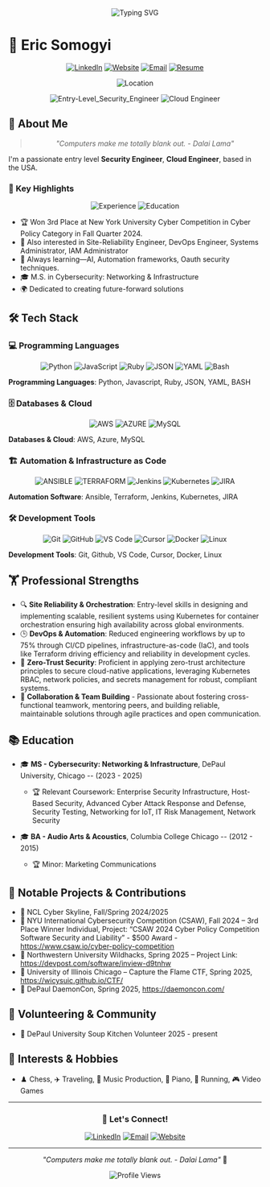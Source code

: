 <div align="center">
  <!-- Professional Headline -->
  <img src="https://readme-typing-svg.herokuapp.com?font=Fira+Code&weight=500&size=25&pause=1500&color=FF6B35&center=true&vCenter=true&width=500&height=40&lines=Security+Engineer;Cloud+Engineer;SOC+Anaylst" alt="Typing SVG" />
</div>

# 👋 Eric Somogyi

<div align="center">
  
  [![LinkedIn](https://img.shields.io/badge/LinkedIn-Eric_Somogyi-0077B5?style=for-the-badge&logo=linkedin&logoColor=white)](https://www.linkedin.com/in/ericsomogyi)
  [![Website](https://img.shields.io/badge/Website-StubbyGuy.github.io-000000?style=for-the-badge&logo=About.me&logoColor=white)](https://StubbyGuy.github.io)
  [![Email](https://img.shields.io/badge/Email-thecronjob@pm.me-D14836?style=for-the-badge&logo=gmail&logoColor=white)](mailto:thecronjob@pm.me)
  [![Resume](https://img.shields.io/badge/Resume-Eric-FF5722?style=for-the-badge&logo=About.me&logoColor=white)](https://github.com/StubbyGuy/Resume/blob/main/EricSomogyi_Resume.pdf)
  
</div>

<div align="center">
  <!-- <img src="https://img.shields.io/badge/Status-Available_for_Opportunities-00A0E4?style=for-the-badge&logo=rocket&logoColor=white" alt="Status" /> -->
  <img src="https://img.shields.io/badge/Location-Chicago,_USA-0077B5?style=for-the-badge&logo=map-marker&logoColor=white" alt="Location" />
  <!-- <img src="https://img.shields.io/badge/Open_to_Work-Yes-00D4AA?style=for-the-badge&logo=linkedin&logoColor=white" alt="Open to Work" /> -->
</div>

<div align="center">
  
  ![Entry-Level_Security_Engineer](https://img.shields.io/badge/Entry_Level_Security_Engineer-FF6B35?style=for-the-badge&logo=autodesk&logoColor=white)
  ![Cloud Engineer](https://img.shields.io/badge/Cloud_Engineer-Infrastructure_&_Deployment-4285F4?style=for-the-badge&logo=googlecloud&logoColor=white)
  
</div>

## 🚀 About Me

<div align="center">
  
  > *"Computers make me totally blank out. - Dalai Lama"*
  
</div>

I'm a passionate entry level **Security Engineer**, **Cloud Engineer**, based in the USA. 

### 🎯 Key Highlights

<div align="center">
  
  ![Experience](https://img.shields.io/badge/Experience-3+_years-FF6B35?style=for-the-badge&logo=clock&logoColor=white)
  ![Education](https://img.shields.io/badge/Education-Cybersecurity_MS_Graduate-00A0E4?style=for-the-badge&logo=graduation-cap&logoColor=white)
  
</div>

- 🏆 Won 3rd Place at New York University Cyber Competition in Cyber Policy Category in Fall Quarter 2024.
- 📐 Also interested in Site-Reliability Engineer, DevOps Engineer, Systems Administrator, IAM Administrator
- 🌱 Always learning—AI, Automation frameworks, Oauth security techniques.
- 🎓 M.S. in Cybersecurity: Networking & Infrastructure
- 🌍 Dedicated to creating future-forward solutions

## 🛠️ Tech Stack

</div>

### 💻 Programming Languages

<div align="center">
  
  ![Python](https://img.shields.io/badge/Python-3776AB?style=for-the-badge&logo=python&logoColor=white)
  ![JavaScript](https://img.shields.io/badge/JavaScript-F7DF1E?style=for-the-badge&logo=javascript&logoColor=black)
  ![Ruby](https://img.shields.io/badge/Ruby-Programming-CC342D?style=for-the-badge&logo=ruby&logoColor=white)
  ![JSON](https://img.shields.io/badge/JSON-Scripting-blue?style=for-the-badge&logo=json)
  ![YAML](https://img.shields.io/badge/YAML-Configuration-151515?style=for-the-badge&logo=yaml&logoColor=white)
  ![Bash](https://img.shields.io/badge/Bash-Scripting-4EAA25?style=for-the-badge&logo=gnubash&logoColor=white)
  
</div>

**Programming Languages**: Python, Javascript, Ruby, JSON, YAML, BASH

### 🗄️ Databases & Cloud

<div align="center">
  
  ![AWS](https://img.shields.io/badge/AWS-Cloud_Computing-FF9900?style=for-the-badge&logo=amazonaws&logoColor=white)
  ![AZURE](https://img.shields.io/badge/Azure-Cloud_Platform-0078D4?style=for-the-badge&logo=microsoftazure&logoColor=white)
  ![MySQL](https://img.shields.io/badge/MySQL-4479A1?style=for-the-badge&logo=mysql&logoColor=white)
  
</div>

**Databases & Cloud**: AWS, Azure, MySQL

### 🏗️ Automation & Infrastructure as Code

<div align="center">

  ![ANSIBLE](https://img.shields.io/badge/Ansible-Automation-EE0000?style=for-the-badge&logo=ansible&logoColor=white)
  ![TERRAFORM](https://img.shields.io/badge/Terraform-Infrastructure_as_Code-7B42BC?style=for-the-badge&logo=terraform&logoColor=white)
  ![Jenkins](https://img.shields.io/badge/Jenkins-CI/CD-D24939?style=for-the-badge&logo=jenkins&logoColor=whit)
  ![Kubernetes](https://img.shields.io/badge/Kubernetes-Container_Orchestration-326CE5?style=for-the-badge&logo=kubernetes&logoColor=white)
  ![JIRA](https://img.shields.io/badge/Jira-Project_Management-0052CC?style=for-the-badge&logo=jira&logoColor=white)
  
  </div>

**Automation Software**: Ansible, Terraform, Jenkins, Kubernetes, JIRA

### 🛠️ Development Tools

<div align="center">
  
  ![Git](https://img.shields.io/badge/Git-F05032?style=for-the-badge&logo=git&logoColor=white)
  ![GitHub](https://img.shields.io/badge/GitHub-100000?style=for-the-badge&logo=github&logoColor=white)
  ![VS Code](https://img.shields.io/badge/VS_Code-007ACC?style=for-the-badge&logo=visual-studio-code&logoColor=white)
  ![Cursor](https://img.shields.io/badge/Cursor-AI_Code_Editor-1A1A1A?style=for-the-badge&logo=cursor&logoColor=white)
  ![Docker](https://img.shields.io/badge/Docker-2496ED?style=for-the-badge&logo=docker&logoColor=white)
  ![Linux](https://img.shields.io/badge/Linux-Expert_User_2004-FCC624?style=for-the-badge&logo=linux&logoColor=black)
  
</div>

**Development Tools**: Git, Github, VS Code, Cursor, Docker, Linux


## 🏋 Professional Strengths
<div align="center">

</div>
  
- 🔍 **Site Reliability & Orchestration**: Entry-level skills in designing and implementing scalable, resilient systems using Kubernetes for container orchestration ensuring high availability across global environments.
- 🕒 **DevOps & Automation**: Reduced engineering workflows by up to 75% through CI/CD pipelines, infrastructure-as-code (IaC), and tools like Terraform driving efficiency and reliability in development cycles.
- 🏢 **Zero-Trust Security**: Proficient in applying zero-trust architecture principles to secure cloud-native applications, leveraging Kubernetes RBAC, network policies, and secrets management for robust, compliant systems.
- 🤝 **Collaboration & Team Building** - Passionate about fostering cross-functional teamwork, mentoring peers, and building reliable, maintainable solutions through agile practices and open communication.

## 📚 Education

- 🎓 **MS - Cybersecurity: Networking & Infrastructure**, DePaul University, Chicago -- (2023 - 2025) 
  - 🏆 Relevant Coursework: Enterprise Security Infrastructure, Host-Based Security, Advanced Cyber Attack Response and Defense, Security Testing, Networking for IoT, IT Risk Management, Network Security
 
- 🎓 **BA - Audio Arts & Acoustics**, Columbia College Chicago -- (2012 - 2015)
  - 🏆 Minor: Marketing Communications

## 🚀 Notable Projects & Contributions

- 🧮  NCL Cyber Skyline, Fall/Spring 2024/2025
- 🧮  NYU International Cybersecurity Competition (CSAW), Fall 2024 – 3rd Place Winner Individual, Project: “CSAW 2024 Cyber Policy Competition
Software Security and Liability” - $500 Award -  https://www.csaw.io/cyber-policy-competition 
- 🧮  Northwestern University Wildhacks, Spring 2025 – Project Link:  https://devpost.com/software/inview-d9tnhw 
- 🧮  University of Illinois Chicago – Capture the Flame CTF, Spring 2025, https://wicysuic.github.io/CTF/
- 🧮  DePaul DaemonCon, Spring 2025, https://daemoncon.com/

</div>

## 🤝 Volunteering & Community

- 🕍 DePaul University Soup Kitchen Volunteer 2025 - present

## 🎨 Interests & Hobbies

-  ♟️ Chess, ✈️ Traveling, 🎼 Music Production, 🎹 Piano, 🏃 Running, 🎮 Video Games

</div>

---

<div align="center">

### 🚀 Let's Connect!
  
  [![LinkedIn](https://img.shields.io/badge/LinkedIn-Connect_Now-0077B5?style=for-the-badge&logo=linkedin&logoColor=white)](https://www.linkedin.com/in/ericsomogyi)
  [![Email](https://img.shields.io/badge/Email-Right_Click_Copy-D14836?style=for-the-badge&logo=gmail&logoColor=white)](mailto:thecronjob@pm.me)
  [![Website](https://img.shields.io/badge/Website-Visit_Now-000000?style=for-the-badge&logo=About.me&logoColor=white)](https://stubbyguy.github.io/)
  
  ---
  
  *"Computers make me totally blank out. - Dalai Lama"* 🚀
  
  ![Profile Views](https://img.shields.io/badge/Thanks_for_visiting!-⭐-FFD700?style=for-the-badge&logo=star&logoColor=black)
  
</div>
